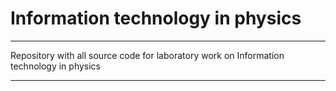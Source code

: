 # Information technology in physics

---

Repository with all source code for laboratory work on Information technology in physics

---
